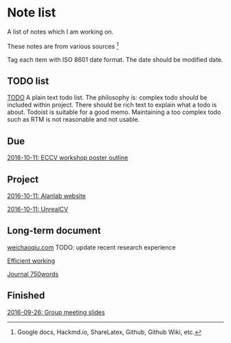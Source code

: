 Note list
===
A list of notes which I am working on.

These notes are from various sources [^source]
[^source]: Google docs, Hackmd.io, ShareLatex, Github, Github Wiki, etc.

Tag each item with ISO 8601 date format. The date should be modified date.

## TODO list
[TODO](https://hackmd.io/KYYwbAzAHAhlBMBaGB2AJgRkQFgKxQAZkphdEQAjC4CA+CDATmADMg==?both) A plain text todo list. The philosophy is: complex todo should be included within project. There should be rich text to explain what a todo is about. Todoist is suitable for a good memo. Maintaining a too complex todo such as RTM is not reasonable and not usable.

## Due
[2016-10-11: ECCV workshop poster outline](https://hackmd.io/CwJlDYAYGYFMFpIBMCsx7Es+AOJxx4BGAYygE4B2SnEkyEIA?both)

## Project
[2016-10-11: Alanlab website](https://hackmd.io/JwZgrALAHGDGIFoCmATMAzBElgIwICMQUkF0QIAGYAdgmEoDYAmAQyA=?both)

[2016-10-11: UnrealCV](https://hackmd.io/KYTgZgTAHMAsIFoDsBGArGhsBsYAmCUYSSCAhgMxqogDG2tZARmUA===?both)

## Long-term document

[weichaoqiu.com](http://weichaoqiu.com) TODO: update recent research experience

[Efficient working](https://hackmd.io/CYFgpgjARgnAZgZgLRkQJiSEAGArEmADjmyTQUgEMB2MANl1QGMg?both)

[Journal 750words](https://750words.com/)

## Finished
[2016-09-26: Group meeting slides](https://drive.google.com/open?id=19m4bpNQsRx4GCNssTMIWTDzwcfRc0zFMp-dkQ82S3J4)